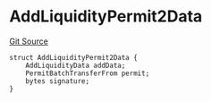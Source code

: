 # AddLiquidityPermit2Data
[Git Source](https://github.com/ArrakisFinance/arrakis-modular/arrakis-modular/blob/main/src/structs/SPrivateRouter.sol)


```solidity
struct AddLiquidityPermit2Data {
    AddLiquidityData addData;
    PermitBatchTransferFrom permit;
    bytes signature;
}
```


